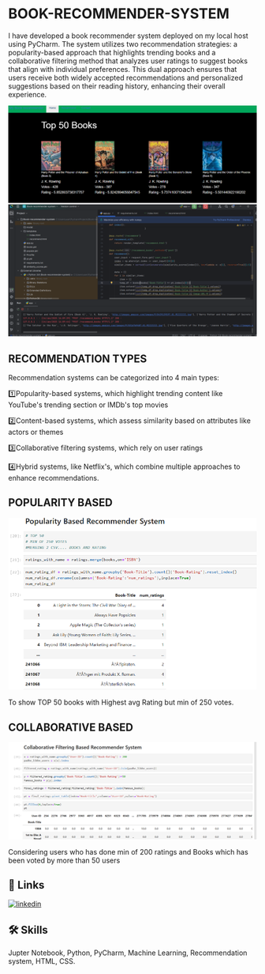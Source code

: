 # BOOK-RECOMMENDER-SYSTEM

I have developed a book recommender system deployed on my local host using PyCharm. The system utilizes two recommendation strategies: a popularity-based approach that highlights trending books and a collaborative filtering method that analyzes user ratings to suggest books that align with individual preferences. This dual approach ensures that users receive both widely accepted recommendations and personalized suggestions based on their reading history, enhancing their overall experience.

![App Screenshot](https://github.com/Sanika2029/book-recommender/blob/main/Home%20Page.png)
![App Screenshot](https://github.com/Sanika2029/book-recommender/blob/main/PyCharm-deployment.png)

## RECOMMENDATION TYPES
Recommendation systems can be categorized into 4 main types: 

1️⃣Popularity-based systems, which highlight trending content like YouTube's trending section or IMDb's top movies

2️⃣Content-based systems, which assess similarity based on attributes like actors or themes

3️⃣Collaborative filtering systems, which rely on user ratings

4️⃣Hybrid systems, like Netflix's, which combine multiple approaches to enhance recommendations.


## POPULARITY BASED

![App Screenshot](https://github.com/Sanika2029/book-recommender/blob/main/Popularity%20based.png)

 To show TOP 50 books with Highest avg Rating but min of 250 votes.

## COLLABORATIVE BASED

![App Screenshot](https://github.com/Sanika2029/book-recommender/blob/main/Collaborative%20filtering.png)

Considering users who has done min of 200 ratings
and Books which has been voted by more than 50 users

## 🔗 Links
[![linkedin](https://img.shields.io/badge/linkedin-0A66C2?style=for-the-badge&logo=linkedin&logoColor=white)](https://www.linkedin.com/in/sanika-nandurkar-7ab823250/)



## 🛠 Skills
Jupter Notebook,
Python,
PyCharm,
Machine Learning,
Recommendation system,
HTML,
CSS.
